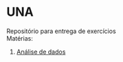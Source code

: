 # UNA
Repositório para entrega de exercícios 
<br>
Matérias:

1. [Análise de dados](https://github.com/matheusmvl/UNA/tree/main/analise-de-dados)
